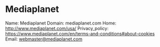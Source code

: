 
# Mediaplanet

Name: Mediaplanet
Domain: mediaplanet.com
Home: http://www.mediaplanet.com/usa/
Privacy_policy: https://www.mediaplanet.com/en/terms-and-conditions#about-cookies
Email: webmaster@mediaplanet.com
